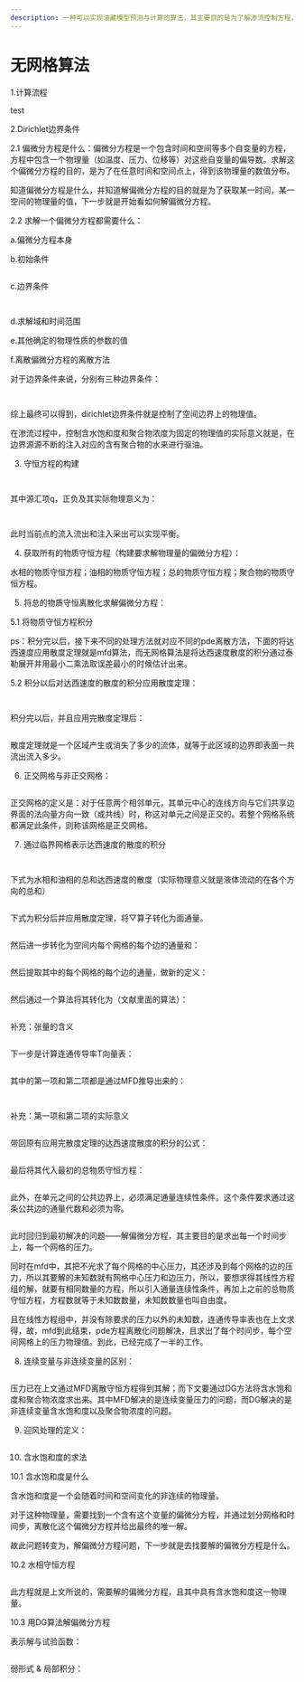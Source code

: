 ```yaml
---
description: 一种可以实现油藏模型预测与计算的算法，其主要目的是为了解渗流控制方程，即一个非稳态偏微分方程。
---
```


# 无网格算法

1.计算流程

test

2.Dirichlet边界条件

2.1 偏微分方程是什么：偏微分方程是一个包含时间和空间等多个自变量的方程，方程中包含一个物理量（如温度、压力、位移等）对这些自变量的偏导数。求解这个偏微分方程的目的，是为了在任意时间和空间点上，得到该物理量的数值分布。

知道偏微分方程是什么，并知道解偏微分方程的目的就是为了获取某一时间，某一空间的物理量的值，下一步就是开始看如何解偏微分方程。

2.2 求解一个偏微分方程都需要什么：

a.偏微分方程本身

b.初始条件

<figure><img src=".gitbook/assets/image (1) (1) (1) (1) (1).png" alt=""><figcaption></figcaption></figure>

c.边界条件

<figure><img src=".gitbook/assets/image (3) (1) (1) (1).png" alt=""><figcaption></figcaption></figure>

<figure><img src=".gitbook/assets/image (8).png" alt=""><figcaption></figcaption></figure>

d.求解域和时间范围

e.其他确定的物理性质的参数的值

f.离散偏微分方程的离散方法

对于边界条件来说，分别有三种边界条件：

<figure><img src=".gitbook/assets/image (2) (1) (1) (1).png" alt=""><figcaption></figcaption></figure>

<figure><img src=".gitbook/assets/image (1) (1) (1) (1).png" alt=""><figcaption></figcaption></figure>

综上最终可以得到，dirichlet边界条件就是控制了空间边界上的物理值。

在渗流过程中，控制含水饱和度和聚合物浓度为固定的物理值的实际意义就是，在边界源源不断的注入对应的含有聚合物的水来进行驱油。

3. 守恒方程的构建

<figure><img src=".gitbook/assets/image (4) (1).png" alt=""><figcaption></figcaption></figure>

<figure><img src=".gitbook/assets/image (5).png" alt=""><figcaption></figcaption></figure>

其中源汇项q，正负及其实际物理意义为：

<figure><img src=".gitbook/assets/image (6).png" alt=""><figcaption></figcaption></figure>

<figure><img src=".gitbook/assets/image (7).png" alt=""><figcaption></figcaption></figure>

此时当前点的流入流出和注入采出可以实现平衡。

4. 获取所有的物质守恒方程（构建要求解物理量的偏微分方程）：

水相的物质守恒方程；油相的物质守恒方程；总的物质守恒方程；聚合物的物质守恒方程。

5. 将总的物质守恒离散化求解偏微分方程：

5.1 将物质守恒方程积分

ps：积分完以后，接下来不同的处理方法就对应不同的pde离散方法，下面的将达西速度应用散度定理就是mfd算法，而无网格算法是将达西速度散度的积分通过泰勒展开并用最小二乘法取误差最小的时候估计出来。

5.2 积分以后对达西速度的散度的积分应用散度定理：

<figure><img src=".gitbook/assets/image (1) (1) (1).png" alt=""><figcaption></figcaption></figure>

<figure><img src=".gitbook/assets/image (3) (1) (1).png" alt=""><figcaption></figcaption></figure>

积分完以后，并且应用完散度定理后：

<figure><img src=".gitbook/assets/image (2) (1) (1).png" alt=""><figcaption></figcaption></figure>

散度定理就是一个区域产生或消失了多少的流体，就等于此区域的边界即表面一共流出流入多少。

6. 正交网格与非正交网格：

<figure><img src=".gitbook/assets/QQ_1753779989446.png" alt=""><figcaption></figcaption></figure>

正交网格的定义是：对于任意两个相邻单元，其单元中心的连线方向与它们共享边界面的法向量方向一致（或共线）时，称这对单元之间是正交的。若整个网格系统都满足此条件，则称该网格是正交网格。

7. 通过临界网格表示达西速度的散度的积分

<figure><img src=".gitbook/assets/image (10).png" alt=""><figcaption></figcaption></figure>

<figure><img src=".gitbook/assets/image (11).png" alt=""><figcaption></figcaption></figure>

下式为水相和油相的总和达西速度的散度（实际物理意义就是液体流动的在各个方向的总和）

<figure><img src=".gitbook/assets/QQ_1753781788925.png" alt=""><figcaption></figcaption></figure>

下式为积分后并应用散度定理，将▽算子转化为面通量。

<figure><img src=".gitbook/assets/image (12).png" alt=""><figcaption></figcaption></figure>

然后进一步转化为空间内每个网格的每个边的通量和：

<figure><img src=".gitbook/assets/image (13).png" alt=""><figcaption></figcaption></figure>

然后提取其中的每个网格的每个边的通量，做新的定义：

<figure><img src=".gitbook/assets/image (14).png" alt=""><figcaption></figcaption></figure>

然后通过一个算法将其转化为（文献里面的算法）：

<figure><img src=".gitbook/assets/image (9).png" alt=""><figcaption></figcaption></figure>

补充：张量的含义

<figure><img src=".gitbook/assets/image (15).png" alt=""><figcaption></figcaption></figure>

下一步是计算连通传导率T向量表：

<figure><img src=".gitbook/assets/image (16).png" alt=""><figcaption></figcaption></figure>

其中的第一项和第二项都是通过MFD推导出来的：

<figure><img src=".gitbook/assets/image (17).png" alt=""><figcaption></figcaption></figure>

<figure><img src=".gitbook/assets/image (1) (1).png" alt=""><figcaption></figcaption></figure>

补充：第一项和第二项的实际意义

<figure><img src=".gitbook/assets/image (3).png" alt=""><figcaption></figcaption></figure>

带回原有应用完散度定理的达西速度散度的积分的公式：

<figure><img src=".gitbook/assets/image (2) (1).png" alt=""><figcaption></figcaption></figure>

最后将其代入最初的总物质守恒方程：

<figure><img src=".gitbook/assets/image (3) (1).png" alt=""><figcaption></figcaption></figure>

此外，在单元之间的公共边界上，必须满足通量连续性条件。这个条件要求通过这条公共边的通量代数和必须为零。

<figure><img src=".gitbook/assets/image (18).png" alt=""><figcaption></figcaption></figure>

此时回归到最初解决的问题——解偏微分方程，其主要目的是求出每一个时间步上，每一个网格的压力。

同时在mfd中，其把不光求了每个网格的中心压力，其还涉及到每个网格的边的压力，所以其要解的未知数就有网格中心压力和边压力，所以，要想求得其线性方程组的解，就要有相同数量的方程，所以引入通量连续性条件，再加上之前的总物质守恒方程，方程数就等于未知数数量，未知数数量也叫自由度。

且在线性方程组中，并没有除要求的压力以外的未知数，连通传导率表也在上文求得，故，mfd到此结束，pde方程离散化问题解决，且求出了每个时间步，每个空间网格上的压力物理值。到此，已经完成了一半的工作。

8. 连续变量与非连续变量的区别：

<figure><img src=".gitbook/assets/image (19).png" alt=""><figcaption></figcaption></figure>

压力已在上文通过MFD离散守恒方程得到其解；而下文要通过DG方法将含水饱和度和聚合物浓度求出来。其中MFD解决的是连续变量压力的问题，而DG解决的是非连续变量含水饱和度以及聚合物浓度的问题。

9. 迎风处理的定义：

<figure><img src=".gitbook/assets/image (20).png" alt=""><figcaption></figcaption></figure>

10. 含水饱和度的求法

10.1 含水饱和度是什么

含水饱和度是一个会随着时间和空间变化的非连续的物理量。

对于这种物理量，需要找到一个含有这个变量的偏微分方程，并通过划分网格和时间步，离散化这个偏微分方程并给出最终的唯一解。

故此问题转变为，解偏微分方程问题，下一步就是去找要解的偏微分方程是什么。

10.2 水相守恒方程

<figure><img src=".gitbook/assets/image.png" alt=""><figcaption></figcaption></figure>

此方程就是上文所说的，需要解的偏微分方程，且其中具有含水饱和度这一物理量。

10.3 用DG算法解偏微分方程

表示解与试验函数：

<figure><img src=".gitbook/assets/image (1).png" alt=""><figcaption></figcaption></figure>

弱形式 & 局部积分：

<figure><img src=".gitbook/assets/image (2).png" alt=""><figcaption></figcaption></figure>


